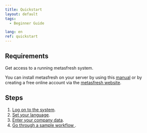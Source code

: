 ```yaml
---
title: Quickstart
layout: default
tags:
  - Beginner Guide

lang: en
ref: quickstart
---
```


## Requirements

Get access to a running metasfresh system.

You can install metasfresh on your server by using this [manual](http://docs.metasfresh.org/pages/installation/index_en) or by creating a free online account via the [metasfresh website](http://metasfresh.com/en/nextgen).

## Steps

1. [Log on to the system](Logon).
1. [Set your language](./SwitchLanguage).
1. [Enter your company data](./InitialSetupWizard).
1. [Go through a sample workflow ](./Workflow_SalesOrder_to_Invoice).
